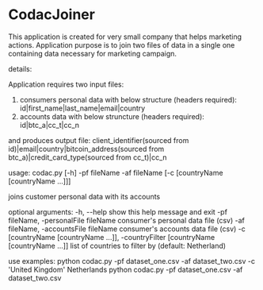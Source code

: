 # CodacJoiner


This application is created for very small company that helps marketing actions.
Application purpose is to join two files of data in a single one containing data necessary for marketing campaign.


details:

Application requires two input files:
1. consumers personal data with below structure (headers required):
    id|first_name|last_name|email|country
2. accounts data with below struncture (headers required):
    id|btc_a|cc_t|cc_n

and produces output file:
    client_identifier(sourced from id)|email|country|bitcoin_address(sourced from btc_a)|credit_card_type(sourced from cc_t)|cc_n


usage: codac.py [-h] -pf fileName -af fileName
             [-c [countryName [countryName ...]]]

joins customer personal data with its accounts

optional arguments:
  -h, --help            show this help message and exit
  -pf fileName, -personalFile fileName
                        consumer's personal data file (csv)
  -af fileName, -accountsFile fileName
                        consumer's accounts data file (csv)
  -c [countryName [countryName ...]], -countryFilter [countryName [countryName ...]]
                        list of countries to filter by (default: Netherland)

use examples:
python codac.py -pf dataset_one.csv -af dataset_two.csv -c 'United Kingdom' Netherlands
python codac.py -pf dataset_one.csv -af dataset_two.csv
